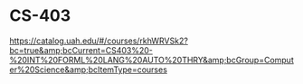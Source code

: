 # CS-403
https://catalog.uah.edu/#/courses/rkhWRVSk2?bc=true&amp;bcCurrent=CS403%20-%20INT%20FORML%20LANG%20AUTO%20THRY&amp;bcGroup=Computer%20Science&amp;bcItemType=courses
